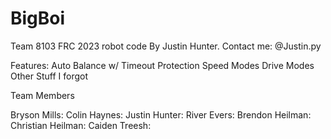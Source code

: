 # BigBoi
Team 8103 FRC 2023 robot code
By Justin Hunter.
Contact me: @Justin.py

Features:
Auto Balance w/ Timeout Protection 
Speed Modes
Drive Modes
Other Stuff I forgot 


Team Members

Bryson Mills:
Colin Haynes:
Justin Hunter:
River Evers:
Brendon Heilman:
Christian Heilman: 
Caiden Treesh:
